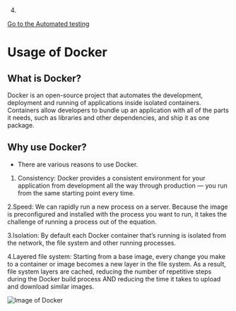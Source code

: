 4.

[Go to the Automated testing](https://github.com/hkstone14/Team-Project-1/blob/master/Automated_testing_usage.md)

# Usage of Docker

## What is Docker?

Docker is an open-source project that automates the development, deployment and running of applications inside isolated containers. Containers allow developers to bundle up an application with all of the parts it needs, such as libraries and other dependencies, and ship it as one package.

## Why use Docker?

* There are various reasons to use Docker.
1. Consistency:
Docker provides a consistent environment for your application from development all the way through production — you run from the same starting point every time.

2.Speed:
We can rapidly run a new process on a server. Because the image is preconfigured and installed with the process you want to run, it takes the challenge of running a process out of the equation.

3.Isolation:
By default each Docker container that’s running is isolated from the network, the file system and other running processes.

4.Layered file system:
Starting from a base image, every change you make to a container or image becomes a new layer in the file system. As a result, file system layers are cached, reducing the number of repetitive steps during the Docker build process AND reducing the time it takes to upload and download similar images.

![Image of Docker](https://docs.docker.com/engine/images/engine-components-flow.png)
